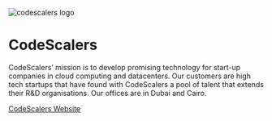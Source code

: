 ![codescalers logo](/ecosystem/img/codescalers-logo.jpg)

# CodeScalers

CodeScalers’ mission is to develop promising technology for start-up companies in cloud computing and datacenters. Our customers are high tech startups that have found with CodeScalers a pool of talent that extends their R&D organisations. Our offices are in Dubai and Cairo.

[CodeScalers Website](https://codescalers.com/)